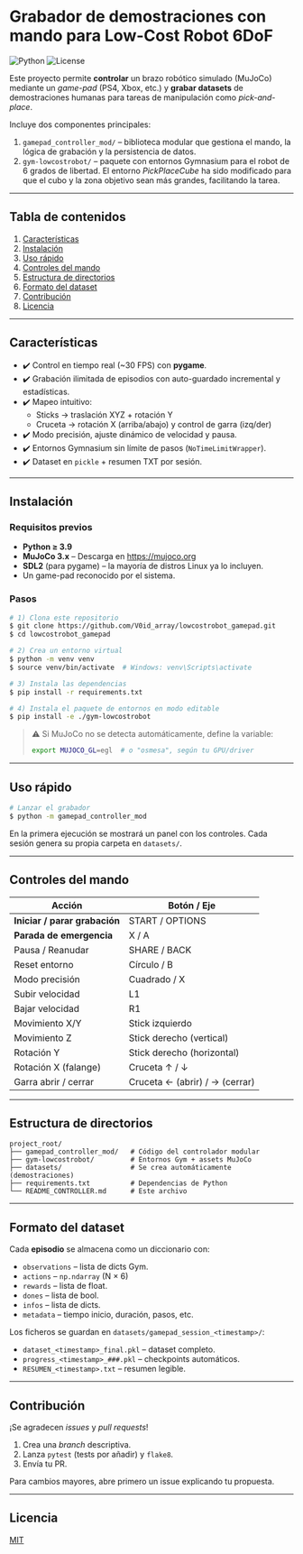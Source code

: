 # Grabador de demostraciones con mando para **Low-Cost Robot 6DoF**

![Python](https://img.shields.io/badge/python-%3E%3D3.9-blue)
![License](https://img.shields.io/badge/license-MIT-green)

Este proyecto permite **controlar** un brazo robótico simulado (MuJoCo) mediante un *game-pad* (PS4, Xbox, etc.) y **grabar datasets** de demostraciones humanas para tareas de manipulación como *pick-and-place*.

Incluye dos componentes principales:

1. `gamepad_controller_mod/`  – biblioteca modular que gestiona el mando, la lógica de grabación y la persistencia de datos.
2. `gym-lowcostrobot/`        – paquete con entornos Gymnasium para el robot de 6 grados de libertad.  El entorno *PickPlaceCube* ha sido modificado para que el cubo y la zona objetivo sean más grandes, facilitando la tarea.

---
## Tabla de contenidos
1. [Características](#características)
2. [Instalación](#instalación)
3. [Uso rápido](#uso-rápido)
4. [Controles del mando](#controles-del-mando)
5. [Estructura de directorios](#estructura-de-directorios)
6. [Formato del dataset](#formato-del-dataset)
7. [Contribución](#contribución)
8. [Licencia](#licencia)

---
## Características
* ✔️ Control en tiempo real (~30 FPS) con **pygame**.
* ✔️ Grabación ilimitada de episodios con auto-guardado incremental y estadísticas.
* ✔️ Mapeo intuitivo:
  * Sticks → traslación XYZ + rotación Y
  * Cruceta → rotación X (arriba/abajo) y control de garra (izq/der)
* ✔️ Modo precisión, ajuste dinámico de velocidad y pausa.
* ✔️ Entornos Gymnasium sin límite de pasos (`NoTimeLimitWrapper`).
* ✔️ Dataset en `pickle` + resumen TXT por sesión.

---
## Instalación
### Requisitos previos
* **Python ≥ 3.9**
* **MuJoCo 3.x** – Descarga en <https://mujoco.org>
* **SDL2** (para pygame) – la mayoría de distros Linux ya lo incluyen.
* Un game-pad reconocido por el sistema.

### Pasos
```bash
# 1) Clona este repositorio
$ git clone https://github.com/V0id_array/lowcostrobot_gamepad.git
$ cd lowcostrobot_gamepad

# 2) Crea un entorno virtual
$ python -m venv venv
$ source venv/bin/activate  # Windows: venv\Scripts\activate

# 3) Instala las dependencias
$ pip install -r requirements.txt

# 4) Instala el paquete de entornos en modo editable
$ pip install -e ./gym-lowcostrobot
```
> ⚠️  Si MuJoCo no se detecta automáticamente, define la variable:
> ```bash
> export MUJOCO_GL=egl  # o "osmesa", según tu GPU/driver
> ```

---
## Uso rápido
```bash
# Lanzar el grabador
$ python -m gamepad_controller_mod
```
En la primera ejecución se mostrará un panel con los controles.  Cada sesión genera su propia carpeta en `datasets/`.

---
## Controles del mando
| Acción                              | Botón / Eje                           |
|-------------------------------------|----------------------------------------|
| **Iniciar / parar grabación**       | START / OPTIONS                       |
| **Parada de emergencia**            | X / A                                 |
| Pausa / Reanudar                    | SHARE / BACK                          |
| Reset entorno                       | Círculo / B                           |
| Modo precisión                      | Cuadrado / X                          |
| Subir velocidad                     | L1                                    |
| Bajar velocidad                     | R1                                    |
| Movimiento X/Y                      | Stick izquierdo                       |
| Movimiento Z                        | Stick derecho (vertical)              |
| Rotación Y                          | Stick derecho (horizontal)            |
| Rotación X (falange)                | Cruceta ↑ / ↓                         |
| Garra abrir / cerrar                | Cruceta ← (abrir) / → (cerrar)        |

---
## Estructura de directorios
```
project_root/
├── gamepad_controller_mod/   # Código del controlador modular
├── gym-lowcostrobot/         # Entornos Gym + assets MuJoCo
├── datasets/                 # Se crea automáticamente (demostraciones)
├── requirements.txt          # Dependencias de Python
└── README_CONTROLLER.md      # Este archivo
```

---
## Formato del dataset
Cada **episodio** se almacena como un diccionario con:
* `observations` – lista de dicts Gym.
* `actions`      – `np.ndarray` (N × 6)
* `rewards`      – lista de float.
* `dones`        – lista de bool.
* `infos`        – lista de dicts.
* `metadata`     – tiempo inicio, duración, pasos, etc.

Los ficheros se guardan en `datasets/gamepad_session_<timestamp>/`:
* `dataset_<timestamp>_final.pkl` – dataset completo.
* `progress_<timestamp>_###.pkl` – checkpoints automáticos.
* `RESUMEN_<timestamp>.txt`      – resumen legible.

---
## Contribución
¡Se agradecen *issues* y *pull requests*!
1. Crea una *branch* descriptiva.
2. Lanza `pytest` (tests por añadir) y `flake8`.
3. Envía tu PR.

Para cambios mayores, abre primero un issue explicando tu propuesta.

---
## Licencia
[MIT](LICENSE) 